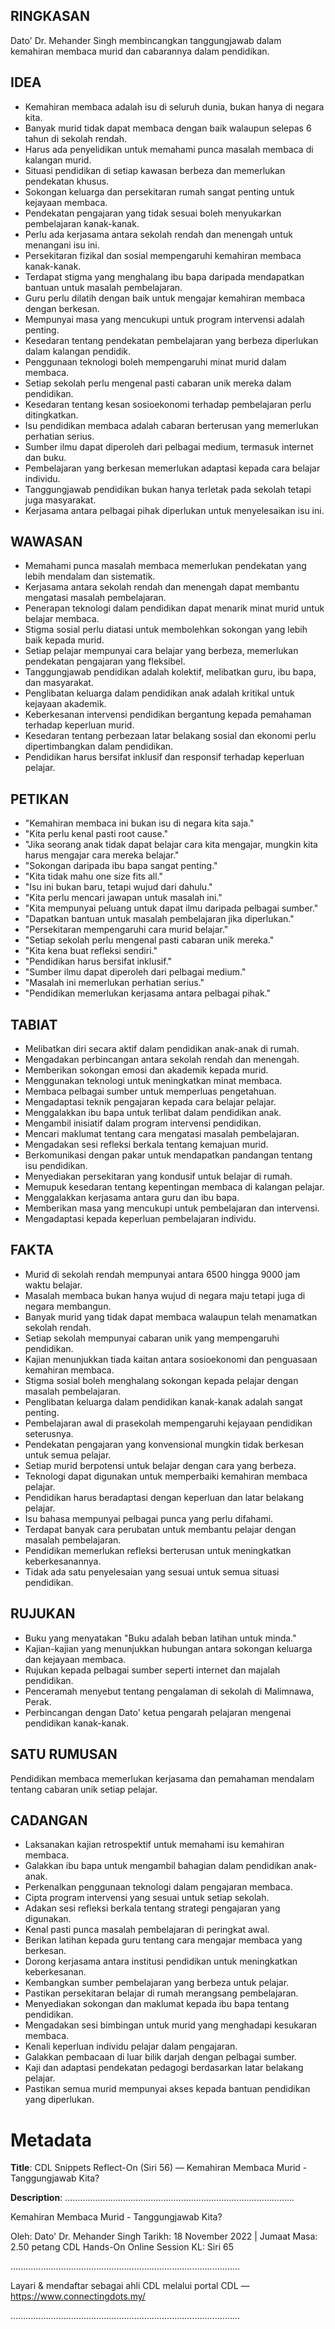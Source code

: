 ## RINGKASAN
Dato' Dr. Mehander Singh membincangkan tanggungjawab dalam kemahiran membaca murid dan cabarannya dalam pendidikan.

## IDEA
- Kemahiran membaca adalah isu di seluruh dunia, bukan hanya di negara kita.
- Banyak murid tidak dapat membaca dengan baik walaupun selepas 6 tahun di sekolah rendah.
- Harus ada penyelidikan untuk memahami punca masalah membaca di kalangan murid.
- Situasi pendidikan di setiap kawasan berbeza dan memerlukan pendekatan khusus.
- Sokongan keluarga dan persekitaran rumah sangat penting untuk kejayaan membaca.
- Pendekatan pengajaran yang tidak sesuai boleh menyukarkan pembelajaran kanak-kanak.
- Perlu ada kerjasama antara sekolah rendah dan menengah untuk menangani isu ini.
- Persekitaran fizikal dan sosial mempengaruhi kemahiran membaca kanak-kanak.
- Terdapat stigma yang menghalang ibu bapa daripada mendapatkan bantuan untuk masalah pembelajaran.
- Guru perlu dilatih dengan baik untuk mengajar kemahiran membaca dengan berkesan.
- Mempunyai masa yang mencukupi untuk program intervensi adalah penting.
- Kesedaran tentang pendekatan pembelajaran yang berbeza diperlukan dalam kalangan pendidik.
- Penggunaan teknologi boleh mempengaruhi minat murid dalam membaca.
- Setiap sekolah perlu mengenal pasti cabaran unik mereka dalam pendidikan.
- Kesedaran tentang kesan sosioekonomi terhadap pembelajaran perlu ditingkatkan.
- Isu pendidikan membaca adalah cabaran berterusan yang memerlukan perhatian serius.
- Sumber ilmu dapat diperoleh dari pelbagai medium, termasuk internet dan buku.
- Pembelajaran yang berkesan memerlukan adaptasi kepada cara belajar individu.
- Tanggungjawab pendidikan bukan hanya terletak pada sekolah tetapi juga masyarakat.
- Kerjasama antara pelbagai pihak diperlukan untuk menyelesaikan isu ini.

## WAWASAN
- Memahami punca masalah membaca memerlukan pendekatan yang lebih mendalam dan sistematik.
- Kerjasama antara sekolah rendah dan menengah dapat membantu mengatasi masalah pembelajaran.
- Penerapan teknologi dalam pendidikan dapat menarik minat murid untuk belajar membaca.
- Stigma sosial perlu diatasi untuk membolehkan sokongan yang lebih baik kepada murid.
- Setiap pelajar mempunyai cara belajar yang berbeza, memerlukan pendekatan pengajaran yang fleksibel.
- Tanggungjawab pendidikan adalah kolektif, melibatkan guru, ibu bapa, dan masyarakat.
- Penglibatan keluarga dalam pendidikan anak adalah kritikal untuk kejayaan akademik.
- Keberkesanan intervensi pendidikan bergantung kepada pemahaman terhadap keperluan murid.
- Kesedaran tentang perbezaan latar belakang sosial dan ekonomi perlu dipertimbangkan dalam pendidikan.
- Pendidikan harus bersifat inklusif dan responsif terhadap keperluan pelajar.

## PETIKAN
- "Kemahiran membaca ini bukan isu di negara kita saja."
- "Kita perlu kenal pasti root cause."
- "Jika seorang anak tidak dapat belajar cara kita mengajar, mungkin kita harus mengajar cara mereka belajar."
- "Sokongan daripada ibu bapa sangat penting."
- "Kita tidak mahu one size fits all."
- "Isu ini bukan baru, tetapi wujud dari dahulu."
- "Kita perlu mencari jawapan untuk masalah ini."
- "Kita mempunyai peluang untuk dapat ilmu daripada pelbagai sumber."
- "Dapatkan bantuan untuk masalah pembelajaran jika diperlukan."
- "Persekitaran mempengaruhi cara murid belajar."
- "Setiap sekolah perlu mengenal pasti cabaran unik mereka."
- "Kita kena buat refleksi sendiri."
- "Pendidikan harus bersifat inklusif."
- "Sumber ilmu dapat diperoleh dari pelbagai medium."
- "Masalah ini memerlukan perhatian serius."
- "Pendidikan memerlukan kerjasama antara pelbagai pihak."

## TABIAT
- Melibatkan diri secara aktif dalam pendidikan anak-anak di rumah.
- Mengadakan perbincangan antara sekolah rendah dan menengah.
- Memberikan sokongan emosi dan akademik kepada murid.
- Menggunakan teknologi untuk meningkatkan minat membaca.
- Membaca pelbagai sumber untuk memperluas pengetahuan.
- Mengadaptasi teknik pengajaran kepada cara belajar pelajar.
- Menggalakkan ibu bapa untuk terlibat dalam pendidikan anak.
- Mengambil inisiatif dalam program intervensi pendidikan.
- Mencari maklumat tentang cara mengatasi masalah pembelajaran.
- Mengadakan sesi refleksi berkala tentang kemajuan murid.
- Berkomunikasi dengan pakar untuk mendapatkan pandangan tentang isu pendidikan.
- Menyediakan persekitaran yang kondusif untuk belajar di rumah.
- Memupuk kesedaran tentang kepentingan membaca di kalangan pelajar.
- Menggalakkan kerjasama antara guru dan ibu bapa.
- Memberikan masa yang mencukupi untuk pembelajaran dan intervensi.
- Mengadaptasi kepada keperluan pembelajaran individu.

## FAKTA
- Murid di sekolah rendah mempunyai antara 6500 hingga 9000 jam waktu belajar.
- Masalah membaca bukan hanya wujud di negara maju tetapi juga di negara membangun.
- Banyak murid yang tidak dapat membaca walaupun telah menamatkan sekolah rendah.
- Setiap sekolah mempunyai cabaran unik yang mempengaruhi pendidikan.
- Kajian menunjukkan tiada kaitan antara sosioekonomi dan penguasaan kemahiran membaca.
- Stigma sosial boleh menghalang sokongan kepada pelajar dengan masalah pembelajaran.
- Penglibatan keluarga dalam pendidikan kanak-kanak adalah sangat penting.
- Pembelajaran awal di prasekolah mempengaruhi kejayaan pendidikan seterusnya.
- Pendekatan pengajaran yang konvensional mungkin tidak berkesan untuk semua pelajar.
- Setiap murid berpotensi untuk belajar dengan cara yang berbeza.
- Teknologi dapat digunakan untuk memperbaiki kemahiran membaca pelajar.
- Pendidikan harus beradaptasi dengan keperluan dan latar belakang pelajar.
- Isu bahasa mempunyai pelbagai punca yang perlu difahami.
- Terdapat banyak cara perubatan untuk membantu pelajar dengan masalah pembelajaran.
- Pendidikan memerlukan refleksi berterusan untuk meningkatkan keberkesanannya.
- Tidak ada satu penyelesaian yang sesuai untuk semua situasi pendidikan.

## RUJUKAN
- Buku yang menyatakan "Buku adalah beban latihan untuk minda."
- Kajian-kajian yang menunjukkan hubungan antara sokongan keluarga dan kejayaan membaca.
- Rujukan kepada pelbagai sumber seperti internet dan majalah pendidikan.
- Penceramah menyebut tentang pengalaman di sekolah di Malimnawa, Perak.
- Perbincangan dengan Dato' ketua pengarah pelajaran mengenai pendidikan kanak-kanak.

## SATU RUMUSAN
Pendidikan membaca memerlukan kerjasama dan pemahaman mendalam tentang cabaran unik setiap pelajar.

## CADANGAN
- Laksanakan kajian retrospektif untuk memahami isu kemahiran membaca.
- Galakkan ibu bapa untuk mengambil bahagian dalam pendidikan anak-anak.
- Perkenalkan penggunaan teknologi dalam pengajaran membaca.
- Cipta program intervensi yang sesuai untuk setiap sekolah.
- Adakan sesi refleksi berkala tentang strategi pengajaran yang digunakan.
- Kenal pasti punca masalah pembelajaran di peringkat awal.
- Berikan latihan kepada guru tentang cara mengajar membaca yang berkesan.
- Dorong kerjasama antara institusi pendidikan untuk meningkatkan keberkesanan.
- Kembangkan sumber pembelajaran yang berbeza untuk pelajar.
- Pastikan persekitaran belajar di rumah merangsang pembelajaran.
- Menyediakan sokongan dan maklumat kepada ibu bapa tentang pendidikan.
- Mengadakan sesi bimbingan untuk murid yang menghadapi kesukaran membaca.
- Kenali keperluan individu pelajar dalam pengajaran.
- Galakkan pembacaan di luar bilik darjah dengan pelbagai sumber.
- Kaji dan adaptasi pendekatan pedagogi berdasarkan latar belakang pelajar.
- Pastikan semua murid mempunyai akses kepada bantuan pendidikan yang diperlukan.

# Metadata
**Title**: CDL Snippets Reflect-On (Siri 56) — Kemahiran Membaca Murid - Tanggungjawab Kita?

**Description**: ...........................................................................................

Kemahiran Membaca Murid - Tanggungjawab Kita?

Oleh: Dato' Dr. Mehander Singh
Tarikh: 18 November 2022   |   Jumaat
Masa: 2.50 petang
CDL Hands-On Online Session KL: Siri 65

...........................................................................................

Layari & mendaftar sebagai ahli CDL melalui portal CDL — https://www.connectingdots.my/

...........................................................................................